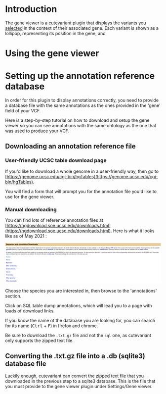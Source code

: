 # Introduction

The gene viewer is a cutevariant plugin that displays the variants [you selected](../plugins/variant-view.md) in the context of their associated gene.
Each variant is shown as a lollipop, representing its position in the gene, and 

# Using the gene viewer



# Setting up the annotation reference database


In order for this plugin to display annotations correctly, you need to provide a database file with the same annotations as the ones provided in the 'gene' field of your VCF.

Here is a step-by-step tutorial on how to download and setup the gene viewer so you can see annotations with the same ontology as the one that was used to produce your VCF.

## Downloading an annotation reference file

### User-friendly UCSC table download page

If you'd like to download a whole genome in a user-friendly way, then go to [https://genome.ucsc.edu/cgi-bin/hgTables](https://genome.ucsc.edu/cgi-bin/hgTables).

You will find a form that will prompt you for the annotation file you'd like to use for the gene viewer.

### Manual downloading

You can find lots of reference annotation files at [https://hgdownload.soe.ucsc.edu/downloads.html](https://hgdownload.soe.ucsc.edu/downloads.html). Here is what it looks like as of May 2021 :

![UCSC download page](../images/ucsc_download_page_1.png)

Choose the species you are interested in, then browse to the 'annotations' section.

Click on SQL table dump annotations, which will lead you to a page with loads of download links.

If you know the name of the database you are looking for, you can search for its name (<kbd>Ctrl</kbd> + <kbd>F</kbd>) in firefox and chrome.

Be sure to download the `.txt.gz` file and not the `sql` one, as cutevariant only supports the zipped text file.


## Converting the .txt.gz file into a .db (sqlite3) database file

Luckily enough, cutevariant can convert the zipped text file that you downloaded in the previous step to a sqlite3 database. This is the file that you must provide to the gene viewer plugin under Settings/Gene viewer.


